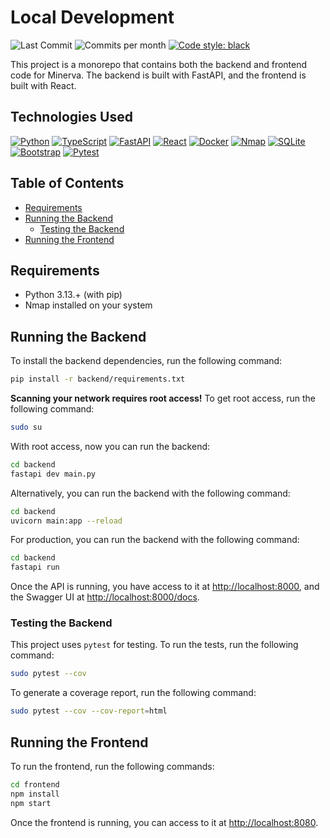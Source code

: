 # Local Development

![Last Commit](https://img.shields.io/github/last-commit/royrusso/minerva)
![Commits per month](https://img.shields.io/github/commit-activity/m/royrusso/minerva)
<a href="https://github.com/psf/black"><img alt="Code style: black" src="https://img.shields.io/badge/code%20style-black-000000.svg"></a>

This project is a monorepo that contains both the backend and frontend code for Minerva. The backend is built with FastAPI, and the frontend is built with React.

## Technologies Used

[![Python](https://img.shields.io/badge/Python-3776AB?logo=python&logoColor=fff)](#)
[![TypeScript](https://img.shields.io/badge/TypeScript-3178C6?logo=typescript&logoColor=fff)](#)
[![FastAPI](https://img.shields.io/badge/FastAPI-009485.svg?logo=fastapi&logoColor=white)](#)
[![React](https://img.shields.io/badge/React-61DAFB?logo=react&logoColor=fff)](#)
[![Docker](https://img.shields.io/badge/Docker-2496ED?logo=docker&logoColor=fff)](#)
[![Nmap](https://img.shields.io/badge/Nmap-7.80-4B8BBE.svg)](#)
[![SQLite](https://img.shields.io/badge/SQLite-%2307405e.svg?logo=sqlite&logoColor=white)](#)
[![Bootstrap](https://img.shields.io/badge/Bootstrap-7952B3?logo=bootstrap&logoColor=fff)](#)
[![Pytest](https://img.shields.io/badge/Pytest-0A9EDC?logo=python&logoColor=fff)](#)

## Table of Contents

- [Requirements](#requirements)
- [Running the Backend](#running-the-backend)
  - [Testing the Backend](#testing-the-backend)
- [Running the Frontend](#running-the-frontend)

## Requirements

- Python 3.13.+ (with pip)
- Nmap installed on your system

## Running the Backend

To install the backend dependencies, run the following command:

```bash
pip install -r backend/requirements.txt
```

**Scanning your network requires root access!** To get root access, run the following command:

```bash
sudo su
```

With root access, now you can run the backend:

```bash
cd backend
fastapi dev main.py
```

Alternatively, you can run the backend with the following command:

```bash
cd backend
uvicorn main:app --reload
```

For production, you can run the backend with the following command:

```bash
cd backend
fastapi run
```

Once the API is running, you have access to it at [http://localhost:8000](http://localhost:8000), and the Swagger UI at [http://localhost:8000/docs](http://localhost:8000/docs).

### Testing the Backend

This project uses `pytest` for testing. To run the tests, run the following command:

```bash
sudo pytest --cov
```

To generate a coverage report, run the following command:

```bash
sudo pytest --cov --cov-report=html
```

## Running the Frontend

To run the frontend, run the following commands:

```bash
cd frontend
npm install
npm start
```

Once the frontend is running, you can access to it at [http://localhost:8080](http://localhost:8080).

